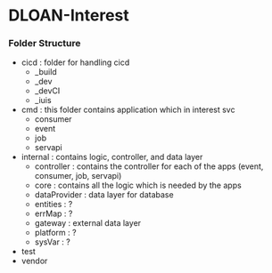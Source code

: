 # DLOAN-Interest

### Folder Structure

- cicd : folder for handling cicd
	- _build
	- _dev
	- _devCI
	- _iuis
- cmd : this folder contains application which in interest svc
	- consumer
	- event
	- job
	- servapi
- internal :  contains logic, controller, and data layer
	- controller : contains the controller for each of the apps (event, consumer, job, servapi)
	- core : contains all the logic which is needed by the apps
	- dataProvider : data layer for database
	- entities : ?
	- errMap : ?
	- gateway : external data layer
	- platform : ?
	- sysVar : ?
- test
- vendor
